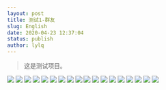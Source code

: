 ```yaml
---
layout: post
title: 测试1-群友
slug: English
date: 2020-04-23 12:37:04
status: publish
author: lylq
---
```


>这是测试项目。


![](https://p.qlogo.cn/qqmail_head/5zuE5KJ5hlhvJnDichxkbXukxnmWJynJ5nFIWhKZFtVr5EDuHlQkxlpSKNJcJA1CW4Msz00WiaE9w)
![](https://p.qlogo.cn/qqmail_head/5zuE5KJ5hlhvJnDichxkbXukxnmWJynJ5nFIWhKZFtVoeF9MRF8rBoX1tOnbqCsRicUrgXTv8yXT8)
![](https://p.qlogo.cn/qqmail_head/5zuE5KJ5hlhvJnDichxkbXukxnmWJynJ5nFIWhKZFtVqRMS9zXN3JFqlxf84dlUqPMtel64hibRdk)
![](https://p.qlogo.cn/qqmail_head/5zuE5KJ5hlhvJnDichxkbXukxnmWJynJ5nFIWhKZFtVoLmjLNs7ChDp3AwDkSxMXdWucSNP9BGrg)
![](https://p.qlogo.cn/qqmail_head/5zuE5KJ5hlhvJnDichxkbXukxnmWJynJ5nFIWhKZFtVoeLxT1pE3cqSbjAiaWhe53dticcgFpmAf1M)
![](https://p.qlogo.cn/qqmail_head/5zuE5KJ5hlhvJnDichxkbXukxnmWJynJ5nFIWhKZFtVolYgCFKgpXx4vnc3qiaBCiaXwxNthmv2u2c)
![](https://p.qlogo.cn/qqmail_head/5zuE5KJ5hlhvJnDichxkbXukxnmWJynJ5nFIWhKZFtVoo6OiaJrLQyia0xS7uXmVmfIjBKLHhq2lic0)
![](https://p.qlogo.cn/qqmail_head/5zuE5KJ5hlhvJnDichxkbXukxnmWJynJ5nFIWhKZFtVo9AibNQTsT4G1COVCWx9dhUib0WP7y7gIAg)
![](https://p.qlogo.cn/qqmail_head/5zuE5KJ5hlhvJnDichxkbXukxnmWJynJ5nFIWhKZFtVqrxGEh9PKQ8XxE7loPK3MribuNM3WEB6rM)
![](https://p.qlogo.cn/qqmail_head/5zuE5KJ5hlhvJnDichxkbXukxnmWJynJ5nFIWhKZFtVpkZJgzyoeibPHZxKF1bvO9QoQwC3fkmAHo)
![](https://p.qlogo.cn/qqmail_head/5zuE5KJ5hlhvJnDichxkbXukxnmWJynJ5nFIWhKZFtVrw2bvLbYDYsGnEoWeBxkNCMk5rpf2DdW8)
![](https://p.qlogo.cn/qqmail_head/5zuE5KJ5hlhvJnDichxkbXukxnmWJynJ5nFIWhKZFtVpqibSTc5Y6KHuianWEp2Fl7py9kqRGiczhcE)
![](https://p.qlogo.cn/qqmail_head/5zuE5KJ5hlhvJnDichxkbXukxnmWJynJ5nFIWhKZFtVoIFn3YkLPU1vibAQEnVkrhW9lmocc6nE5M)
![](https://p.qlogo.cn/qqmail_head/5zuE5KJ5hlhvJnDichxkbXukxnmWJynJ5nFIWhKZFtVqSeHnH4aiaLJ9jw37rTDI9dEyI9LXRfACE)
![](https://p.qlogo.cn/qqmail_head/5zuE5KJ5hlhvJnDichxkbXukxnmWJynJ5nFIWhKZFtVpusDXicgol1wiaxgcOm6TUuWJg5PHgMemME)
![](https://p.qlogo.cn/qqmail_head/5zuE5KJ5hlhvJnDichxkbXukxnmWJynJ5nFIWhKZFtVpIBg2HN548LjglIyqshFH7UjkiaHTjPhK8)
![](https://p.qlogo.cn/qqmail_head/5zuE5KJ5hlhvJnDichxkbXukxnmWJynJ5nFIWhKZFtVpUIhUnkpOy8GhGQYJLUG1uRvlvqFibIalw)
![](https://p.qlogo.cn/qqmail_head/5zuE5KJ5hlhvJnDichxkbXukxnmWJynJ5nFIWhKZFtVpn2TU1GYaTmq3icFzia1pFDkFQwzsTpu7a4)
